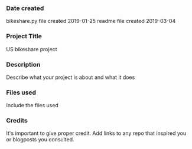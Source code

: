 ### Date created
bikeshare.py file created 2019-01-25
readme file created 2019-03-04

### Project Title
US bikeshare project

### Description
Describe what your project is about and what it does

### Files used
Include the files used

### Credits
It's important to give proper credit. Add links to any repo that inspired you or blogposts you consulted.
